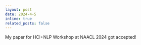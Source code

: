 ```yaml
---
layout: post
date: 2024-4-5
inline: true
related_posts: false
---
```


My paper for HCI+NLP Workshop at NAACL 2024 got accepted!